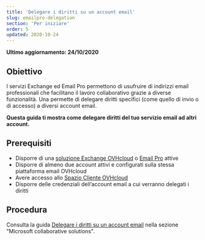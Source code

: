 ```yaml
---
title: 'Delegare i diritti su un account email'
slug: emailpro-delegation
section: 'Per iniziare'
order: 5
updated: 2020-10-24
---
```


**Ultimo aggiornamento: 24/10/2020**

## Obiettivo

I servizi Exchange ed Email Pro permettono di usufruire di indirizzi email professionali che facilitano il lavoro collaborativo grazie a diverse funzionalità. Una permette di delegare diritti specifici (come quello di invio o di accesso) a diversi account email.

**Questa guida ti mostra come delegare diritti del tuo servizio email ad altri account.**

## Prerequisiti

- Disporre di una [soluzione Exchange OVHcloud](https://www.ovhcloud.com/it/emails/hosted-exchange/) o [Email Pro](https://www.ovhcloud.com/it/emails/email-pro/) attive 
- Disporre di almeno due account attivi e configurati sulla stessa piattaforma email OVHcloud
- Avere accesso allo [Spazio Cliente OVHcloud](https://www.ovh.com/auth/?action=gotomanager&from=https://www.ovh.it/&ovhSubsidiary=it)
- Disporre delle credenziali dell’account email a cui verranno delegati i diritti

## Procedura

Consulta la guida [Delegare i diritti su un account email](https://docs.ovh.com/it/microsoft-collaborative-solutions/exchange_2013_assegna_i_diritti_full_access_a_un_account/) nella sezione "Microsoft collaborative solutions".